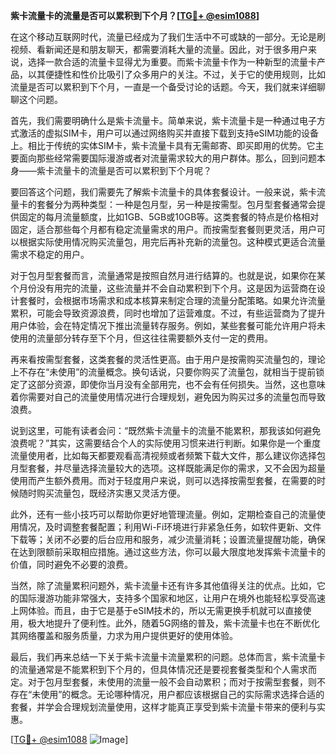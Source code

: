 **紫卡流量卡的流量是否可以累积到下个月？[[TG💪+ @esim1088](https://t.me/s/esim1088)]**

在这个移动互联网时代，流量已经成为了我们生活中不可或缺的一部分。无论是刷视频、看新闻还是和朋友聊天，都需要消耗大量的流量。因此，对于很多用户来说，选择一款合适的流量卡显得尤为重要。而紫卡流量卡作为一种新型的流量卡产品，以其便捷性和性价比吸引了众多用户的关注。不过，关于它的使用规则，比如流量是否可以累积到下个月，一直是一个备受讨论的话题。今天，我们就来详细聊聊这个问题。

首先，我们需要明确什么是紫卡流量卡。简单来说，紫卡流量卡是一种通过电子方式激活的虚拟SIM卡，用户可以通过网络购买并直接下载到支持eSIM功能的设备上。相比于传统的实体SIM卡，紫卡流量卡具有无需邮寄、即买即用的优势。它主要面向那些经常需要国际漫游或者对流量需求较大的用户群体。那么，回到问题本身——紫卡流量卡的流量是否可以累积到下个月呢？

要回答这个问题，我们需要先了解紫卡流量卡的具体套餐设计。一般来说，紫卡流量卡的套餐分为两种类型：一种是包月型，另一种是按需型。包月型套餐通常会提供固定的每月流量额度，比如1GB、5GB或10GB等。这类套餐的特点是价格相对固定，适合那些每个月都有稳定流量需求的用户。而按需型套餐则更灵活，用户可以根据实际使用情况购买流量包，用完后再补充新的流量包。这种模式更适合流量需求不稳定的用户。

对于包月型套餐而言，流量通常是按照自然月进行结算的。也就是说，如果你在某个月份没有用完的流量，这些流量并不会自动累积到下个月。这是因为运营商在设计套餐时，会根据市场需求和成本核算来制定合理的流量分配策略。如果允许流量累积，可能会导致资源浪费，同时也增加了运营难度。不过，有些运营商为了提升用户体验，会在特定情况下推出流量转存服务。例如，某些套餐可能允许用户将未使用的流量部分转存至下个月，但这往往需要额外支付一定的费用。

再来看按需型套餐，这类套餐的灵活性更高。由于用户是按需购买流量包的，理论上不存在“未使用”的流量概念。换句话说，只要你购买了流量包，就相当于提前锁定了这部分资源，即使你当月没有全部用完，也不会有任何损失。当然，这也意味着你需要对自己的流量使用情况进行合理规划，避免因为购买过多的流量包而导致浪费。

说到这里，可能有读者会问：“既然紫卡流量卡的流量不能累积，那我该如何避免浪费呢？”其实，这需要结合个人的实际使用习惯来进行判断。如果你是一个重度流量使用者，比如每天都要观看高清视频或者频繁下载大文件，那么建议你选择包月型套餐，并尽量选择流量较大的选项。这样既能满足你的需求，又不会因为超量使用而产生额外费用。而对于轻度用户来说，则可以选择按需型套餐，在需要的时候随时购买流量包，既经济实惠又灵活方便。

此外，还有一些小技巧可以帮助你更好地管理流量。例如，定期检查自己的流量使用情况，及时调整套餐配置；利用Wi-Fi环境进行非紧急任务，如软件更新、文件下载等；关闭不必要的后台应用和服务，减少流量消耗；设置流量提醒功能，确保在达到限额前采取相应措施。通过这些方法，你可以最大限度地发挥紫卡流量卡的价值，同时避免不必要的浪费。

当然，除了流量累积问题外，紫卡流量卡还有许多其他值得关注的优点。比如，它的国际漫游功能非常强大，支持多个国家和地区，让用户在境外也能轻松享受高速上网体验。而且，由于它是基于eSIM技术的，所以无需更换手机就可以直接使用，极大地提升了便利性。此外，随着5G网络的普及，紫卡流量卡也在不断优化其网络覆盖和服务质量，力求为用户提供更好的使用体验。

最后，我们再来总结一下关于紫卡流量卡流量累积的问题。总体而言，紫卡流量卡的流量通常是不能累积到下个月的，但具体情况还是要视套餐类型和个人需求而定。对于包月型套餐，未使用的流量一般不会自动累积；而对于按需型套餐，则不存在“未使用”的概念。无论哪种情况，用户都应该根据自己的实际需求选择合适的套餐，并学会合理规划流量使用，这样才能真正享受到紫卡流量卡带来的便利与实惠。

[[TG💪+ @esim1088](https://t.me/s/esim1088) ![Image](https://i.postimg.cc/4NQfJmqS/Snipaste-2025-05-13-00-14-12.png)]